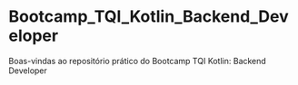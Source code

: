 # Bootcamp_TQI_Kotlin_Backend_Developer
Boas-vindas ao repositório prático do Bootcamp TQI Kotlin: Backend Developer
